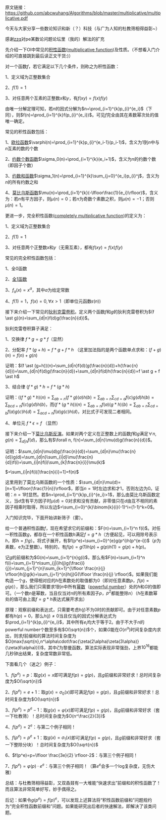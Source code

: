 原文链接：https://github.com/abcwuhang/Algorithms/blob/master/multiplicative/multiplicative.pdf

今天与大家分享一些数论知识和新（？）科技（与广为人知的杜教筛相得益彰~）

感谢[zzq](https://www.cnblogs.com/zzqsblog/p/9904271.html)对pe某数论问题论坛里（我的）解法的扩充

先介绍一下OI中常见的[积性函数](https://zh.wikipedia.org/wiki/積性函數)([multiplicative function](https://en.wikipedia.org/wiki/Multiplicative_function))及性质。（不想看入门介绍的可直接跳到最后读正文干货:)）

对一个函数$f$，若它满足以下几个条件，则称之为积性函数：

1、定义域为正整数集合

2、$f(1)=1$

3、对任意两个互素的正整数$x$和$y$，有$f(xy)=f(x)f(y)$

由唯一分解定理可知，若$n$的因式分解为$n=\prod_{i=1}^{k}p_{i}^{e_i}$（下同），则$f(n)=\prod_{i=1}^{k}f(p_{i}^{e_i})$。可见$f$完全由其在素数幂次处的值唯一确定。

常见的积性函数包括：

1、[欧拉函数](https://en.wikipedia.org/wiki/Euler%27s_totient_function)$\varphi(n)=\prod_{i=1}^{k}p_{i}^{e_i-1}(p_i-1)$，含义为$1$到$n$中与$n$互素的数的个数

2、[约数个数函数](https://en.wikipedia.org/wiki/Divisor_function)$\sigma_0(n)=\prod_{i=1}^{k}(e_i+1)$，含义为$n$的约数个数（即因子个数）

3、[约数和函数](https://en.wikipedia.org/wiki/Divisor_function)$\sigma_1(n)=\prod_{i=1}^{k}\sum_{j=0}^{e_i}p_{i}^j$，含义为$n$的所有约数之和

4、[莫比乌斯函数](https://en.wikipedia.org/wiki/M%C3%B6bius_function)$\mu(n)=\prod_{i=1}^{k}(-\lfloor\frac{1}{e_i}\rfloor)$，含义为：若$n$有平方因子，则$\mu(n)=0$；若$n$为奇数个素数之积，则$\mu(n)=-1$；否则$\mu(n)=1$。

更进一步，完全积性函数([completely multiplicative function](https://en.wikipedia.org/wiki/Completely_multiplicative_function))的定义为：

1、定义域为正整数集合

2、$f(1)=1$

3、对任意两个正整数$x$和$y$（无需互素），都有$f(xy)=f(x)f(y)$

常见的完全积性函数包括：

1、全0函数

2、[全1函数](https://en.wikipedia.org/wiki/Identity_function)

3、$f_a(x)=x^a$，其中$a$为给定常数

4、$f(1)=1，f(x)=0, \forall x>1$（即单位元函数$\epsilon(n)$)





接下来介绍一下常见的[狄利克雷卷积](https://en.wikipedia.org/wiki/Dirichlet_convolution)。定义两个函数$f$和$g$的狄利克雷卷积为$(f \ast g)(n)=\sum_{d|n}f(d)g(\frac{n}{d})$。

狄利克雷卷积算子满足：

1、交换律 $f \ast g = g \ast f$（显然）

2、分配率 $f \ast (g+h)=f \ast g + f \ast h$ （这里加法指的是两个函数单点求和：$(f+g)(n)=f(n)+g(n)$

证明：$(f \ast (g+h))(n)=\sum_{d|n}f(d)(g(\frac{n}{d})+h(\frac{n}{d}))=\sum_{d|n}f(d)g(\frac{n}{d})+\sum_{d|n}f(d)h(\frac{n}{d})=f \ast g + f \ast h$

3、结合律 $(f \ast g) \ast h = f \ast (g \ast h)$

证明：$((f \ast g) \ast h)(n)=\sum_{ab=n}(f \ast g)(a)h(b)=\sum_{ab=n}\sum_{cd=a}f(c)g(d)h(b)=\sum_{bcd=n}f(c)g(d)h(b)$，而$(f \ast (g \ast h))(n)=\sum_{ab=n}f(a)(g \ast h)(b)=\sum_{ab=n}\sum_{cd=b}f(a)g(c)h(d)=\sum_{acd=n}f(a)g(c)h(d)$，对比式子可发现二者相同。

4、单位元 $f \ast \epsilon = f$ （显然）





接下来介绍一下[莫比乌斯反演](https://en.wikipedia.org/wiki/M%C3%B6bius_inversion_formula)。如果对两个定义在正整数上的函数$f$和$g$满足$\forall n,g(n)=\sum_{d|n}f(d)$，那么有$\forall n, f(n)=\sum_{d|n}\mu(d)g(\frac{n}{d})$。

证明：$\sum_{d|n}\mu(d)g(\frac{n}{d})=\sum_{d|n}\mu(\frac{n}{d})g(d)=\sum_{d|n}\sum_{i|d}\mu(\frac{n}{d})f(i)=\sum_{i|n}f(i)\sum_{k|\frac{n}{i}}\mu(k)$

$=\sum_{i|n}f(i)[\frac{n}{i}=1]=f(n)$

这里用到了莫比乌斯函数的一个性质：$\sum_{d|n}\mu(d)=[n=1]=\lfloor{\frac{1}{n}}\rfloor$，即当$n=1$时左边求和才$1$，否则左边为$0$。证明：$n=1$时显然。若$n=\prod_{i=1}^{k}p_{i}^{e_i}>1$，那么由莫比乌斯函数定义，当$d$含有平方因子时$\mu(d)=0$对求和没有贡献，非零值只在$d$由互不相同的素因子相乘时取得，所以左边$=\sum_{i=0}^{k}\binom{k}{i}(-1)^i=(1-1)^k=0$。



入门知识完毕，下面开始讲新筛子（雾）。

给一个普通积性函数$f$，现在希望求它的前缀和：$F(n)=\sum_{i=1}^n f(i)$。对任一积性函数$g$，都存在一个积性函数$h$满足$f=g \ast h$（方便起见，可以用除号表示$h$，即$h=f/g$）。将式子展开，有$f(p^e)=\sum_{i=0}^{e}g(p^i)h(p^{e-i})$（$p$为素数，e为正整数）。特别的，有$f(p)=g(1)h(p)+g(p)h(1)=g(p)+h(p)$。

记$g$的前缀和为$G(n)=\sum_{i=1}^{n}g(i)$，那么有$F(n)=\sum_{i=1}^n f(i)=\sum_{i=1}^n\sum_{j|i}h(j)g(\frac{i}{j})=\sum_{j=1}^{n}\sum_{k=1}^{\lfloor \frac{n}{j} \rfloor}h(j)g(k)=\sum_{j=1}^{n}h(j)G(\lfloor \frac{n}{j} \rfloor)$。如果我们能构造一个$g$，使得相对应的$h$在素数处的取值都为$0$（即对任意素数$p$，$f(p)=g(p)$），那么我们只需要求$1$到$n$中所有[幂数](https://zh.wikipedia.org/wiki/%E5%86%AA%E6%95%B8)（[powerful number](https://en.wikipedia.org/wiki/Powerful_number)）处的$h$和$G$的值即可。（一个数$n$是幂数，当且仅当对$n$的所有素因子$p$，$p^2$都能整除$n$）（$h$在素数幂处的值可由上面$f=g \ast h$表达式展开求出）

原理：观察前缀和表达式，只需要考虑$h(j)$不为0时的贡献即可。由于对任意素数$p$都有$h(p)=0$，那么$h(j)\neq 0$当且仅当$j$的因式分解表达式为$\prod_{i=1}^{k}p_{i}^{e_i}$，其中所有$e_i$均大于等于$2$。由于不大于$n$的powerful number个数至多有$O(\sqrt{n})$个，如果$G$能在$O(n^\alpha)$时间复杂度内求出，则求$f$前缀和的算法时间复杂度为$O(max(\sqrt{n},n^\alpha\cdot\frac{\zeta(2\alpha)\zeta(3\alpha)}{\zeta(6\alpha)}))$，其中$\zeta$为黎曼函数。算法实际表现非常强劲，上界$10^{16}$都能几秒钟出结果，复杂度常数非常低。

下面看几个（迷之）例子：

1、$f(p^e)=p$：取$g(x)=x$即可满足$f(p)=g(p)$，且$g$前缀和非常好求！总时间复杂度为$O(\sqrt{n})$

2、$f(p^e)=e+1$：取$g(x)=\sigma_0(x)$即可满足$f(p)=g(p)$，且$g$前缀和非常好求！总时间复杂度为$O(\sqrt{n})$

3、$f(p^e)=p^e-1$：取$g(x)=\varphi(x)$即可满足$f(p)=g(p)$，且$g$前缀和非常好求（套一下杜教筛）！总时间复杂度为$O(n^\frac{2}{3})$

4、$f(p^e)=2^e$：与第二个例子相同！

5、$f(p^e)=p^e+1$：取$g(x)=\sigma_1(x)$即可满足$f(p)=g(p)$，且$g$前缀和非常好求（套一下整除分块）！总时间复杂度为$O(\sqrt{n})$

6、$f(p^e)=p+\lfloor \frac{3e}{2} \rfloor-2$：与第三个例子相同！

7、$f(p^e)=\varphi(p) \cdot e^e$：与第三个例子相同！（算$e^e$会多一个log复杂度，无伤大雅）



总结：与杜教筛相得益彰，又双叒叕有一大堆能“快速求出”前缀和的积性函数了！而且算法非常简单好写，妙手偶得之。

后记：如果令$g(p^e)=f(p)^e$，可以发现上述算法将“积性函数前缀和”问题规约为“完全积性函数前缀和”问题。如果能研究出后者的快速解法，即解决了该类问题。

